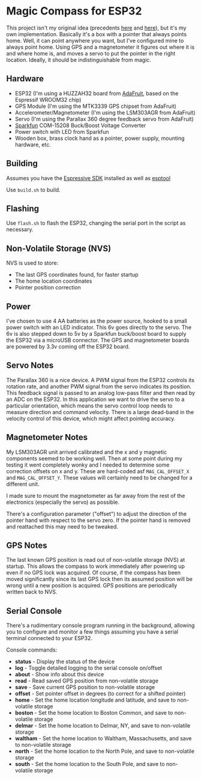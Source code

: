 
# Magic Compass for ESP32

This project isn't my original idea (precedents
 [here](https://hackaday.com/2016/11/05/personal-compass-points-to-your-spawn-point/) and
 [here](https://danthegeek.com/2018/10/12/improved-personal-compass/)), but it's my own
 implementation. Basically it's a box with a pointer that always points home. Well, it can point
 anywhere you want, but I've configured mine to always point home. Using GPS and a magnetometer it
 figures out where it is and where home is, and moves a servo to put the pointer in the right
 location. Ideally, it should be indistinguishable from magic.

## Hardware
- ESP32 (I'm using a HUZZAH32 board from [AdaFruit](https://www.adafruit.com/), based on the Espressif WROOM32 chip)
- GPS Module (I'm using the MTK3339 GPS chipset from AdaFruit)
- Accelerometer/Magnetometer (I'm using the LSM303AGR from AdaFruit)
- Servo (I'm using the Parallax 360 degree feedback servo from AdaFruit)
- [Sparkfun](https://www.sparkfun.com/) COM-15208 Buck/Boost Voltage Converter
- Power switch with LED from Sparkfun
- Wooden box, brass clock hand as a pointer, power supply, mounting hardware, etc.



## Building
Assumes you have the [Espressive SDK](https://www.espressif.com) installed as well as [esptool](https://github.com/espressif/esptool)

Use `build.sh` to build.

## Flashing
Use `flash.sh` to flash the ESP32, changing the serial port in the script as necessary.

## Non-Volatile Storage (NVS)
NVS is used to store:

* The last GPS coordinates found, for faster startup
* The home location coordinates
* Pointer position correction

## Power
I've chosen to use 4 AA batteries as the power source, hooked to a small power switch with an LED indicator. This 6v goes directly to the servo.  The 6v is also 
stepped down to 5v by a Sparkfun buck/boost board to supply the ESP32 via a microUSB connector. The GPS and magnetometer boards are powered by 3.3v coming off the ESP32 board.

## Servo Notes
The Parallax 360 is a nice device. A PWM signal from the ESP32 controls its rotation rate, and another PWM signal from the servo indicates its position. This feedback signal
is passed to an analog low-pass filter and then read by an ADC on the ESP32. In this application we want to drive the servo to a particular orientation, which means the servo
control loop needs to measure direction and command velocity. There is a large dead-band in the velocity control of this device, which might affect pointing accuracy.

## Magnetometer Notes
My LSM303AGR unit arrived calibrated and the x and y magnetic components seemed to be working well.
Then at some point during my testing it went completely wonky and I needed to determine some
correction offsets on x and y. These are hard-coded asf `MAG_CAL_OFFSET_X` and `MAG_CAL_OFFSET_Y`.
These values will certainly need to be changed for a different unit.

I made sure to mount the magnetometer as far away from the rest of the electronics (especially the servo) as possible.

There's a configuration parameter ("offset") to adjust the direction of the pointer hand with respect to the servo zero. If the pointer
hand is removed and reattached this may need to be tweaked.

## GPS Notes
The last known GPS position is read out of non-volatile storage (NVS) at startup. This allows the compass to work immediately after powering up even if
no GPS lock was acquired. Of course, if the compass has been moved significantly since its last GPS lock then its assumed position will be wrong until a new
position is acquired. GPS positions are periodically written back to NVS.

## Serial Console
There's a rudimentary console program running in the background, allowing you to configure and monitor a few things assuming
you have a serial terminal connected to your ESP32.

Console commands:

* **status** - Display the status of the device
* **log** - Toggle detailed logging to the serial console on/offset
* **about** - Show info about this device
* **read** - Read saved GPS position from non-volatile storage
* **save** - Save current GPS position to non-volatile storage
* **offset** - Set pointer offset in degrees (to correct for a shifted pointer)
* **home** - Set the home location longitude and latitude, and save to non-volatile storage
* **boston** - Set the home location to Boston Common, and save to non-volatile storage
* **delmar** - Set the home location to Delmar, NY, and save to non-volatile storage
* **waltham** - Set the home location to Waltham, Massachusetts, and save to non-volatile storage
* **north** - Set the home location to the North Pole, and save to non-volatile storage
* **south** - Set the home location to the South Pole, and save to non-volatile storage

